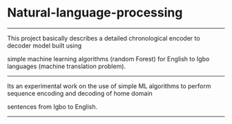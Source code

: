 # Natural-language-processing
------------------------------------------------------------------------------------------------------------
This project basically describes a detailed chronological encoder to decoder model built using 

simple machine learning algorithms (random Forest) for English to Igbo languages (machine translation problem). 

------------------------------------------------------------------------------------------------------------

Its an experimental work on the use of simple ML algorithms to perform sequence encoding and decoding of home domain 

sentences from Igbo to English.

------------------------------------------------------------------------------------------------------------

